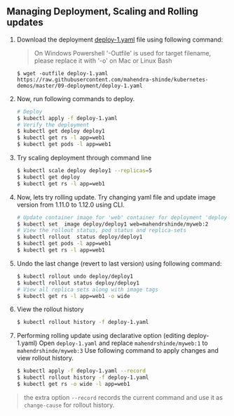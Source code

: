 ## Managing Deployment, Scaling and Rolling updates

1.  Download the  deployment [deploy-1.yaml](./deploy-1.yaml) file using following command:

    > On Windows Powershell '-Outfile' is used for target filename, please replace it with '-o' on Mac or Linux Bash

    ```
    $ wget -outfile deploy-1.yaml https://raw.githubusercontent.com/mahendra-shinde/kubernetes-demos/master/09-deployment/deploy-1.yaml

    ```
   
2.  Now, run following commands to deploy.

    ```bash
    # Deploy
    $ kubectl apply -f deploy-1.yaml
    # Verify the deployment
    $ kubectl get deploy deploy1
    $ kubectl get rs -l app=web1
    $ kubectl get pods -l app=web1
    ```

3.  Try scaling deployment through command line

    ```bash
    $ kubectl scale deploy deploy1 --replicas=5  
    $ kubectl get deploy
    $ kubectl get rs -l app=web1
    ```

4.  Now, lets try rolling update. Try changing yaml file and update image version from 1.11.0 to 1.12.0 using CLI.

    ```bash
    # Update container image for 'web' container for deployment 'deploy1'
    $ kubectl set  image deploy/deploy1 web=mahendrshinde/myweb:2
    # View the rollout status, pod status and replica-sets
    $ kubectl rollout  status deploy/deploy1  
    $ kubectl get pods -l app=web1
    $ kubectl get rs -l app=web1
    ```

5.  Undo the last change (revert to last version) using following command:

    ```bash
    $ kubectl rollout undo deploy/deploy1    
    $ kubectl rollout status deploy/deploy1
    # View all replica sets along with image tags
    $ kubectl get rs -l app=web1 -o wide
    ```

6.  View the rollout history

    ```bash
    $ kubectl rollout history -f deploy-1.yaml
    ```

7.  Performing rolling update using declarative option (editing deploy-1.yaml)
    Open `deploy-1.yaml` and replace `mahendrshinde/myweb:1` to `mahendrshinde/myweb:3`
    Use following command to apply changes and view rollout history.

    ```bash
    $ kubectl apply -f deploy-1.yaml --record
    $ kubectl rollout history -f deploy-1.yaml
    $ kubectl get rs -o wide -l app=web1
    ```
    
> the extra option `--record` records the current command and use it as `change-cause` for rollout history.
